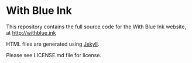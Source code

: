 # With Blue Ink

This repository contains the full source code for the With Blue Ink website, at http://withblue.ink

HTML files are generated using [Jekyll](http://jekyllrb.com).

Please see LICENSE.md file for license.
